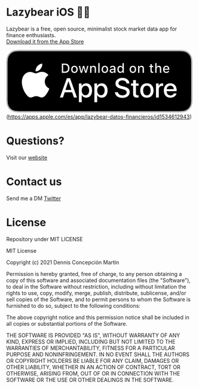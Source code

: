 # Lazybear iOS 🐻🧸
Lazybear is a free, open source, minimalist stock market data app for finance enthusiasts.  
[Download it from the App Store](https://apps.apple.com/es/app/lazybear-datos-financieros/id1534612943)

![GitHub Logo](/.images/us.png)(https://apps.apple.com/es/app/lazybear-datos-financieros/id1534612943)

# Questions?
Visit our [website](https://lazybear.app)

# Contact us
Send me a DM [Twitter](https://twitter.com/dennisconcep)

# License
Repository under MIT LICENSE

MIT License

Copyright (c) 2021 Dennis Concepción Martín

Permission is hereby granted, free of charge, to any person obtaining a copy
of this software and associated documentation files (the "Software"), to deal
in the Software without restriction, including without limitation the rights
to use, copy, modify, merge, publish, distribute, sublicense, and/or sell
copies of the Software, and to permit persons to whom the Software is
furnished to do so, subject to the following conditions:

The above copyright notice and this permission notice shall be included in all
copies or substantial portions of the Software.

THE SOFTWARE IS PROVIDED "AS IS", WITHOUT WARRANTY OF ANY KIND, EXPRESS OR
IMPLIED, INCLUDING BUT NOT LIMITED TO THE WARRANTIES OF MERCHANTABILITY,
FITNESS FOR A PARTICULAR PURPOSE AND NONINFRINGEMENT. IN NO EVENT SHALL THE
AUTHORS OR COPYRIGHT HOLDERS BE LIABLE FOR ANY CLAIM, DAMAGES OR OTHER
LIABILITY, WHETHER IN AN ACTION OF CONTRACT, TORT OR OTHERWISE, ARISING FROM,
OUT OF OR IN CONNECTION WITH THE SOFTWARE OR THE USE OR OTHER DEALINGS IN THE
SOFTWARE.
